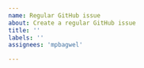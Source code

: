 ```yaml
---
name: Regular GitHub issue
about: Create a regular GitHub issue
title: ''
labels: ''
assignees: 'mpbagwel'

---
```



